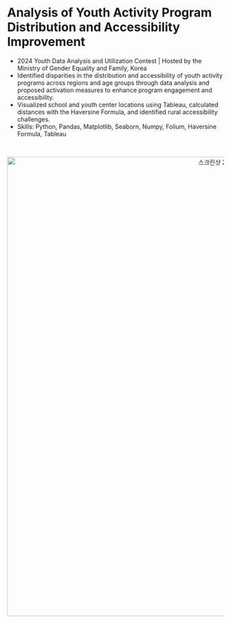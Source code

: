 # Analysis of Youth Activity Program Distribution and Accessibility Improvement
- 2024 Youth Data Analysis and Utilization Contest | Hosted by the Ministry of Gender Equality and Family, Korea
- Identified disparities in the distribution and accessibility of youth activity programs across regions and age groups through data analysis and proposed activation measures to enhance program engagement and accessibility.
- Visualized school and youth center locations using Tableau, calculated distances with the Haversine Formula, and identified rural accessibility challenges.
- Skills: Python, Pandas, Matplotlib, Seaborn, Numpy, Folium, Haversine Formula, Tableau

<br>
  <p align="center">
  <img width="1070" alt="스크린샷 2024-12-04 19 32 02" src="https://github.com/user-attachments/assets/1100bc9d-1cfd-4c53-bd86-e3c4e914a862">
</p>

